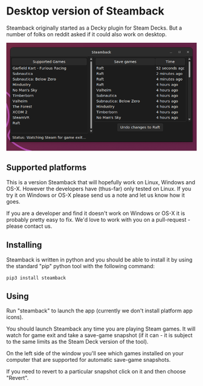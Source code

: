 # Desktop version of Steamback

Steamback originally started as a Decky plugin for Steam Decks.  But a number of folks on reddit asked if it could also work on desktop.

![Steamback desktop](desktop-screenshot.png)

## Supported platforms

This is a version Steamback that will hopefully work on Linux, Windows and OS-X.  However the developers have (thus-far) only tested on Linux.  If you try it on Windows or OS-X please send us a note and let us know how it goes.

If you are a developer and find it doesn't work on Windows or OS-X it is probably pretty easy to fix.  We'd love to work with you on a pull-request - please contact us.

## Installing

Steamback is written in python and you should be able to install it by using the standard "pip" python tool with the following command:

```
pip3 install steamback
```

## Using

Run "steamback" to launch the app (currently we don't install platform app icons).

You should launch Steamback any time you are playing Steam games.  It will watch for game exit and take a save-game snapshot (if it can - it is subject to the same limits as the Steam Deck version of the tool).

On the left side of the window you'll see which games installed on your computer that are supported for automatic save-game snapshots.

If you need to revert to a particular snapshot click on it and then choose "Revert".

